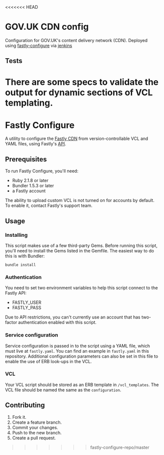 <<<<<<< HEAD
# GOV.UK CDN config

Configuration for GOV.UK's content delivery network (CDN).
Deployed using [fastly-configure](https://github.com/alphagov/fastly-configure) via [jenkins](https://github.com/alphagov/fastly-configure/blob/master/jenkins.sh)

## Tests

There are some specs to validate the output for dynamic sections of VCL templating.
=======
# Fastly Configure

A utility to configure the [Fastly CDN](https://fastly.com) from version-controllable VCL and
YAML files, using Fastly's [API](https://docs.fastly.com/api/).

## Prerequisites

To run Fastly Configure, you'll need:

  - Ruby 2.1.8 or later
  - Bundler 1.5.3 or later
  - a Fastly account

The ability to upload custom VCL is not turned on for accounts by default.
To enable it, contact Fastly's support team.

## Usage

### Installing

This script makes use of a few third-party Gems. Before running this script,
you'll need to install the Gems listed in the Gemfile. The easiest way to do
this is with Bundler:

```
bundle install
```

### Authentication

You need to set two environment variables to help this script connect to the
Fastly API:

  - FASTLY_USER
  - FASTLY_PASS

Due to API restrictions, you can't currently use an account that has
two-factor authentication enabled with this script.

### Service configuration

Service configuration is passed in to the script using a YAML file, which
must live at `fastly.yaml`. You can find an example in `fastly.yaml` in this
repository. Additional configuration parameters can also be set in this
file to enable the use of ERB look-ups in the VCL.

### VCL

Your VCL script should be stored as an ERB template in `/vcl_templates`. The
VCL file should be named the same as the `configuration`.

## Contributing

1. Fork it.
2. Create a feature branch.
3. Commit your changes.
4. Push to the new branch.
5. Create a pull request.
>>>>>>> fastly-configure-repo/master

